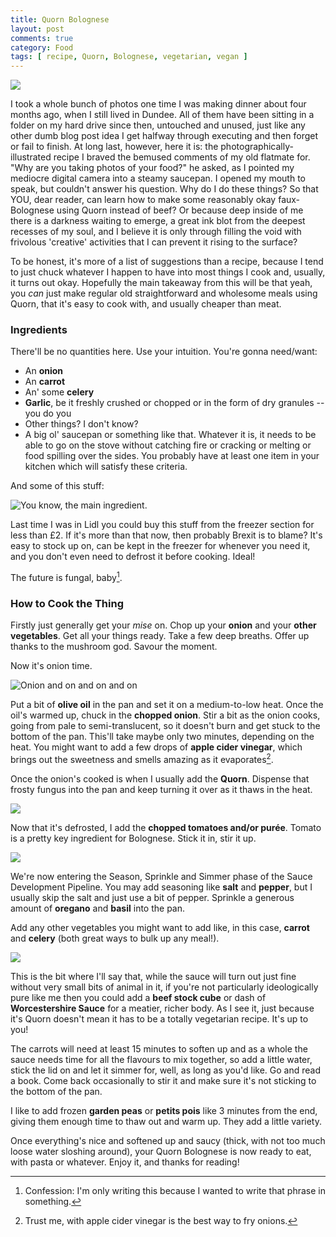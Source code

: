 ```yaml
---
title: Quorn Bolognese
layout: post
comments: true
category: Food
tags: [ recipe, Quorn, Bolognese, vegetarian, vegan ]
---
```


![](/images/recipes/quorn-bolognese/finish.jpg)

I took a whole bunch of photos one time I was making dinner about four months ago, when I still lived in Dundee. All of them have been sitting in a folder on my hard drive since then, untouched and unused, just like any other dumb blog post idea I get halfway through executing and then forget or fail to finish. At long last, however, here it is: the photographically-illustrated recipe I braved the bemused comments of my old flatmate for. "Why are you taking photos of your food?" he asked, as I pointed my mediocre digital camera into a steamy saucepan. I opened my mouth to speak, but couldn't answer his question. Why do I do these things? So that YOU, dear reader, can learn how to make some reasonably okay faux-Bolognese using Quorn instead of beef? Or because deep inside of me there is a darkness waiting to emerge, a great ink blot from the deepest recesses of my soul, and I believe it is only through filling the void with frivolous 'creative' activities that I can prevent it rising to the surface?

To be honest, it's more of a list of suggestions than a recipe, because I tend to just chuck whatever I happen to have into most things I cook and, usually, it turns out okay. Hopefully the main takeaway from this will be that yeah, you *can* just make regular old straightforward and wholesome meals using Quorn, that it's easy to cook with, and usually cheaper than meat.

<!--more-->

### Ingredients

There'll be no quantities here. Use your intuition. You're gonna need/want:

- An **onion**
- An **carrot**
- An' some **celery**
- **Garlic**, be it freshly crushed or chopped or in the form of dry granules -- you do you
- Other things? I don't know?
- A big ol' saucepan or something like that. Whatever it is, it needs to be able to go on the stove without catching fire or cracking or melting or food spilling over the sides. You probably have at least one item in your kitchen which will satisfy these criteria.

And some of this stuff:

![](/images/recipes/quorn-bolognese/01.jpg "You know, the main ingredient.")

Last time I was in Lidl you could buy this stuff from the freezer section for less than £2. If it's more than that now, then probably Brexit is to blame? It's easy to stock up on, can be kept in the freezer for whenever you need it, and you don't even need to defrost it before cooking. Ideal!

The future is fungal, baby[^1].

### How to Cook the Thing

Firstly just generally get your *mise* on. Chop up your **onion** and your **other vegetables**. Get all your things ready. Take a few deep breaths. Offer up thanks to the mushroom god. Savour the moment.

Now it's onion time.

![](/images/recipes/quorn-bolognese/onion-time.jpg "Onion and on and on and on")

Put a bit of **olive oil** in the pan and set it on a medium-to-low heat. Once the oil's warmed up, chuck in the **chopped onion**. Stir a bit as the onion cooks, going from pale to semi-translucent, so it doesn't burn and get stuck to the bottom of the pan. This'll take maybe only two minutes, depending on the heat. You might want to add a few drops of **apple cider vinegar**, which brings out the sweetness and smells amazing as it evaporates[^2].

Once the onion's cooked is when I usually add the **Quorn**. Dispense that frosty fungus into the pan and keep turning it over as it thaws in the heat.

![](/images/recipes/quorn-bolognese/02.jpg)

Now that it's defrosted, I add the **chopped tomatoes and/or purée**. Tomato is a pretty key ingredient for Bolognese. Stick it in, stir it up.

![](/images/recipes/quorn-bolognese/03.jpg)

We're now entering the Season, Sprinkle and Simmer phase of the Sauce Development Pipeline. You may add seasoning like **salt** and **pepper**, but I usually skip the salt and just use a bit of pepper. Sprinkle a generous amount of **oregano** and **basil** into the pan.

Add any other vegetables you might want to add like, in this case, **carrot** and **celery** (both great ways to bulk up any meal!).

![](/images/recipes/quorn-bolognese/04.jpg)

This is the bit where I'll say that, while the sauce will turn out just fine without very small bits of animal in it, if you're not particularly ideologically pure like me then you could add a **beef stock cube** or dash of **Worcestershire Sauce** for a meatier, richer body. As I see it, just because it's Quorn doesn't mean it has to be a totally vegetarian recipe. It's up to you!

The carrots will need at least 15 minutes to soften up and as a whole the sauce needs time for all the flavours to mix together, so add a little water, stick the lid on and let it simmer for, well, as long as you'd like. Go and read a book. Come back occasionally to stir it and make sure it's not sticking to the bottom of the pan.

I like to add frozen **garden peas** or **petits pois** like 3 minutes from the end, giving them enough time to thaw out and warm up. They add a little variety.

Once everything's nice and softened up and saucy (thick, with not too much loose water sloshing around), your Quorn Bolognese is now ready to eat, with pasta or whatever. Enjoy it, and thanks for reading!

[^1]: Confession: I'm only writing this because I wanted to write that phrase in something.
[^2]: Trust me, with apple cider vinegar is the best way to fry onions.
